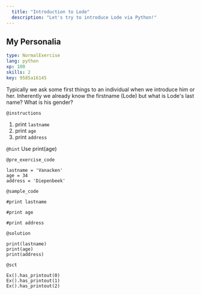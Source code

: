 ```yaml
---
  title: "Introduction to Lode"
  description: "Let's try to introduce Lode via Python!"
---
```


## My Personalia

```yaml
type: NormalExercise 
lang: python
xp: 100 
skills: 2
key: 9585a16145   
```


Typically we ask some first things to an individual when we introduce him or her.
Inherently we already know the firstname (Lode) but what is Lode's last name?
What is his gender?


`@instructions`
1.  print `lastname`
2.  print `age`
3.  print `address`

`@hint`
Use print(age)

`@pre_exercise_code`

```{python}
lastname = 'Vanacken'
age = 34
address = 'Diepenbeek'
```

`@sample_code`

```{python}
#print lastname

#print age

#print address
```

`@solution`

```{python}
print(lastname)
print(age)
print(address)
```

`@sct`

```{python}
Ex().has_printout(0)
Ex().has_printout(1)
Ex().has_printout(2)
```
